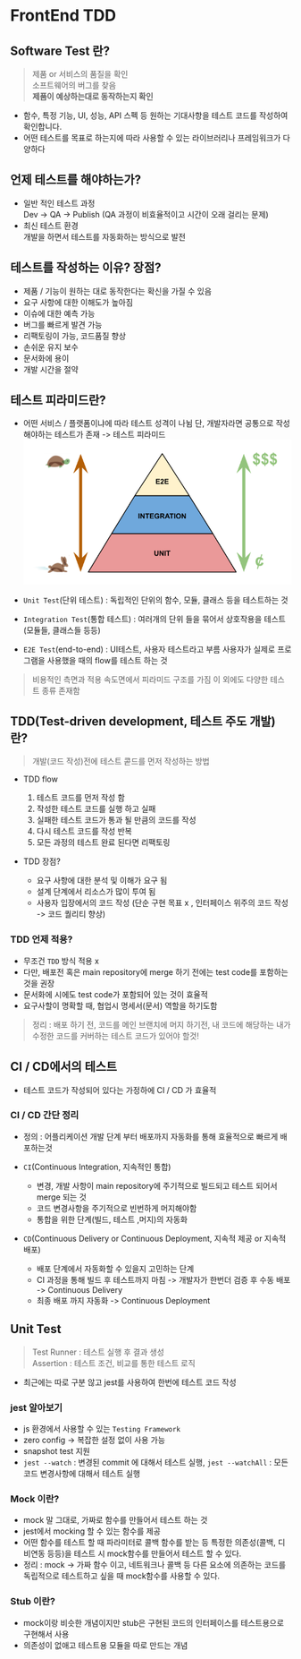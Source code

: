 # FrontEnd TDD

## Software Test 란?

 > 제품 or 서비스의 품질을 확인   
 > 소프트웨어의 버그를 찾음   
 > **제품이 예상하는대로 동작하는지 확인** 

- 함수, 특정 기능, UI, 성능, API 스펙 등 원하는 기대사항을 테스트 코드를 작성하여 확인합니다.   
- 어떤 테스트를 목표로 하는지에 따라 사용할 수 있는 라이브러리나 프레임워크가 다양하다   


## 언제 테스트를 해야하는가?

- 일반 적인 테스트 과정   
Dev -> QA -> Publish (QA 과정이 비효율적이고 시간이 오래 걸리는 문제)
- 최신 테스트 환경   
개발을 하면서 테스트를 자동화하는 방식으로 발전

## 테스트를 작성하는 이유? 장점?
- 제품 / 기능이 원하는 대로 동작한다는 확신을 가질 수 있음
- 요구 사항에 대한 이해도가 높아짐
- 이슈에 대한 예측 가능
- 버그를 빠르게 발견 가능
- 리팩토링이 가능, 코드품질 향상
- 손쉬운 유지 보수
- 문서화에 용이
- 개발 시간을 절약

## 테스트 피라미드란?
- 어떤 서비스 / 플랫폼이냐에 따라 테스트 성격이 나뉨 단, 개발자라면 공통으로 작성해야하는 테스트가 존재 -> 테스트 피라미드   
![test_pyramid](./asset/test_pyramid.png)   

 - `Unit Test`(단위 테스트) : 독립적인 단위의 함수, 모듈, 클래스 등을 테스트하는 것
 - `Integration Test`(통합 테스트) : 여러개의 단위 들을 묶어서 상호작용을 테스트(모듈들, 클래스들 등등)
 - `E2E Test`(end-to-end) : UI테스트, 사용자 테스트라고 부름 사용자가 실제로 프로그램을 사용했을 때의 flow를 테스트 하는 것
 > 비용적인 측면과 적용 속도면에서 피라미드 구조를 가짐
 > 이 외에도 다양한 테스트 종류 존재함


## TDD(Test-driven development, 테스트 주도 개발) 란?
> 개발(코드 작성)전에 테스트 콛드를 먼저 작성하는 방법
- TDD flow
  1. 테스트 코드를 먼저 작성 함
  2. 작성한 테스트 코드를 실행 하고 실패
  3. 실패한 테스트 코드가 통과 될 만큼의 코드를 작성
  4. 다시 테스트 코드를 작성 반복
  5. 모든 과정의 테스트 완료 된다면 리팩토링    

- TDD 장점?
  - 요구 사항에 대한 분석 및 이해가 요구 됨
  - 설계 단계에서 리소스가 많이 투여 됨 
  - 사용자 입장에서의 코드 작성 (단순 구현 목표 x , 인터페이스 위주의 코드 작성 -> 코드 퀄리티 향상)

### TDD 언제 적용? 
- 무조건 `TDD` 방식 적용 x
- 다만, 배포전 혹은 main repository에 merge 하기 전에는 test code를 포함하는 것을 권장
- 문서화에 시에도 test code가 포함되어 있는 것이 효율적
- 요구사할이 명확할 때, 협업시 명세서(문서) 역할을 하기도함
> 정리 : 배포 하기 전, 코드를 메인 브랜치에 머지 하기전,  내 코드에 해당하는 내가 수정한 코드를 커버하는 테스트 코드가 있어야 할것!

## CI / CD에서의 테스트
 - 테스트 코드가 작성되어 있다는 가정하에 CI / CD 가 효율적

 ### CI / CD 간단 정리
  - 정의 : 어플리케이션 개발 단계 부터 배포까지 자동화를 통해 효율적으로 빠르게 배포하는것
  * `CI`(Continuous Integration, 지속적인 통합)
    - 변경, 개발 사항이 main repository에 주기적으로 빌드되고 테스트 되어서 merge 되는 것
    - 코드 변경사항을 주기적으로 빈번하게 머지해야함
    - 통합을 위한 단계(빌드, 테스트 ,머지)의 자동화
  
  * `CD`(Continuous Delivery or Continuous Deployment, 지속적 제공 or 지속적 배포)
    - 배포 단계에서 자동화할 수 있을지 고민하는 단계
    - CI 과정을 통해 빌드 후 테스트까지 마침 -> 개발자가 한번더 검증 후 수동 배포 -> Continuous Delivery
    - 최종 배포 까지 자동화 -> Continuous Deployment


## Unit Test
> Test Runner : 테스트 실행 후 결과 생성   
> Assertion : 테스트 조건, 비교를 통한 테스트 로직
- 최근에는 따로 구분 않고 jest를 사용하여 한번에 테스트 코드 작성

### jest 알아보기
- js 환경에서 사용할 수 있는 `Testing Framework`
- zero config -> 복잡한 설정 없이 사용 가능
- snapshot test 지원
- `jest --watch` : 변경된 commit 에 대해서 테스트 실행, `jest --watchAll` : 모든 코드 변경사항에 대해서 테스트 실행

### Mock 이란?
- mock 말 그대로, 가짜로 함수를 만들어서 테스트 하는 것
- jest에서 mocking 할 수 있는 함수를 제공
- 어떤 함수를 테스트 할 때 파라미터로 콜백 함수를 받는 등 특정한 의존성(콜백, 디비연동 등등)을 테스트 시 mock함수를 만들어서 테스트 할 수 있다.
- 정리 : mock -> 가짜 함수 이고, 네트워크나 콜백 등 다른 요소에 의존하는 코드를 독립적으로 테스트하고 싶을 때 mock함수를 사용할 수 있다.

### Stub 이란?
- mock이랑 비슷한 개념이지만 stub은 구현된 코드의 인터페이스를 테스트용으로 구현해서 사용
- 의존성이 없애고 테스트용 모듈을 따로 만드는 개념